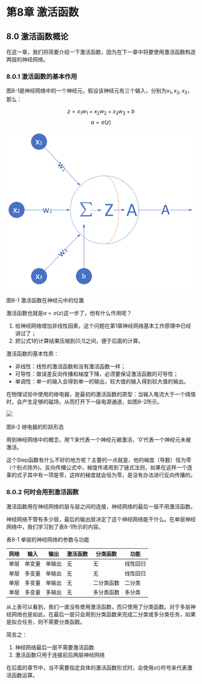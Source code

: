 <!--Copyright © Microsoft Corporation. All rights reserved.
  适用于[License](https://github.com/Microsoft/ai-edu/blob/master/LICENSE.md)版权许可-->

# 第8章 激活函数

## 8.0 激活函数概论

在这一章，我们将简要介绍一下激活函数，因为在下一章中将要使用激活函数构造两层的神经网络。

### 8.0.1 激活函数的基本作用

图8-1是神经网络中的一个神经元，假设该神经元有三个输入，分别为$x_1, x_2, x_3$，那么：

$$z=x_1 w_1 + x_2 w_2 + x_3 w_3 +b \tag{1}$$
$$a = \sigma(z) \tag{2}$$

<img src="../Images/1/NeuranCell.png" width="500" />

图8-1 激活函数在神经元中的位置

激活函数也就是$a=\sigma(z)$这一步了，他有什么作用呢？

1. 给神经网络增加非线性因素，这个问题在第1章神经网络基本工作原理中已经讲过了；
2. 把公式1的计算结果压缩到[0,1]之间，便于后面的计算。

激活函数的基本性质：

+ 非线性：线性的激活函数和没有激活函数一样；
+ 可导性：做误差反向传播和梯度下降，必须要保证激活函数的可导性；
+ 单调性：单一的输入会得到单一的输出，较大值的输入得到较大值的输出。

在物理试验中使用的继电器，是最初的激活函数的原型：当输入电流大于一个阈值时，会产生足够的磁场，从而打开下一级电源通道，如图8-2所示。

<img src="../Images/8/step.png" width="500" />

图8-2 继电器的阶跃形态

用到神经网络中的概念，用‘1’来代表一个神经元被激活，‘0’代表一个神经元未被激活。

这个Step函数有什么不好的地方呢？主要的一点就是，他的梯度（导数）恒为零（个别点除外)。反向传播公式中，梯度传递用到了链式法则，如果在这样一个连乘的式子其中有一项是零，这样的梯度就会恒为零，是没有办法进行反向传播的。

### 8.0.2 何时会用到激活函数

激活函数用在神经网络的层与层之间的连接，神经网络的最后一层不用激活函数。

神经网络不管有多少层，最后的输出层决定了这个神经网络能干什么。在单层神经网络中，我们学习到了表8-1所示的内容。

表8-1 单层的神经网络的参数与功能

|网络|输入|输出|激活函数|分类函数|功能|
|---|---|---|---|---|---|
|单层|单变量|单输出|无|无|线性回归|
|单层|多变量|单输出|无|无|线性回归|
|单层|多变量|单输出|无|二分类函数|二分类|
|单层|多变量|多输出|无|多分类函数|多分类|

从上表可以看到，我们一直没有使用激活函数，而只使用了分类函数。对于多层神经网络也是如此，在最后一层只会用到分类函数来完成二分类或多分类任务，如果是拟合任务，则不需要分类函数。

简言之：

1. 神经网络最后一层不需要激活函数
2. 激活函数只用于连接前后两层神经网络

在后面的章节中，当不需要指定具体的激活函数形式时，会使用$\sigma()$符号来代表激活函数运算。
